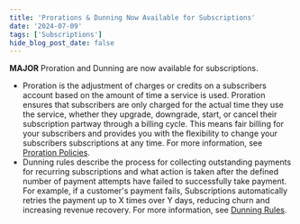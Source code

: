 ```yaml
---
title: 'Prorations & Dunning Now Available for Subscriptions'
date: '2024-07-09'
tags: ['Subscriptions']
hide_blog_post_date: false
---
```


**MAJOR** Proration and Dunning are now available for subscriptions.

- Proration is the adjustment of charges or credits on a subscribers account based on the amount of time a service is used. Proration ensures that subscribers are only charged for the actual time they use the service, whether they upgrade, downgrade, start, or cancel their subscription partway through a billing cycle. This means fair billing for your subscribers and provides you with the flexibility to change your subscribers subscriptions at any time. For more information, see [Proration Policies](/docs/api/subscriptions/create-proration-policy).
- Dunning rules describe the process for collecting outstanding payments for recurring subscriptions and what action is taken after the defined number of payment attempts have failed to successfully take payment. For example, if a customer's payment fails, Subscriptions automatically retries the payment up to X times over Y days, reducing churn and increasing revenue recovery. For more information, see [Dunning Rules](/docs/api/subscriptions/dunning-rules).
